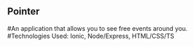 

## Pointer

#An application that allows you to see free events around you.
#Technologies Used: Ionic, Node/Express, HTML/CSS/TS

